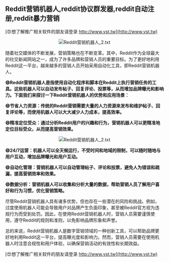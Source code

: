 ## **Reddit营销机器人,reddit协议群发器,reddit自动注册,reddit暴力营销**

[😍想了解推广相关软件的朋友请登录 http://www.vst.tw](http://www.vst.tw)

 <center><img src="https://vst.tw/MP4/tuiguang/png/7.png" alt="Reddit营销机器人_2.txt"></center>

随着社交媒体的不断发展，营销策略也在不断变革。其中，Reddit作为全球最大的社交新闻网站之一，成为了许多品牌和营销人员的重要目标。为了更好地利用Reddit这一平台，越来越多的营销人员开始采用自动化工具，即Reddit营销机器人。

**😄Reddit营销机器人是指使用自动化程序和脚本在Reddit上执行营销任务的工具。这些机器人可以自动发布帖子、回复评论、投票等，从而增加品牌曝光和影响力。下面我们来探讨一下Reddit营销机器人的优势和应用场景：**

**😄节省人力资源：传统的Reddit营销需要大量的人力资源来发布和维护帖子、回复评论等，而使用机器人可以大大减少人力成本，提高效率。**

**😄精准定位受众：通过分析Reddit用户的兴趣和行为，营销机器人可以更精准地定位目标受众，从而提高营销效果。**

 <center><img src="https://vst.tw/MP4/tuiguang/png/3.png" alt="Reddit营销机器人_2.txt"></center>

**😄24/7运营：机器人可以全天候运行，不受时间和地域的限制，可以随时随地与用户互动，增加品牌曝光和用户互动。**

**😄自动化管理：营销机器人可以自动管理帖子、评论和投票，避免人为错误和疏漏，提高营销效率和效果。**

**😄数据分析：营销机器人可以收集和分析大量的数据，帮助营销人员了解用户喜好和行为习惯，优化营销策略。**

尽管Reddit营销机器人具有诸多优势，但也存在一些潜在的风险和挑战。例如，过度使用机器人可能会导致用户对品牌产生负面印象，甚至被Reddit官方视为违规行为而受到处罚。因此，在使用Reddit营销机器人时，营销人员需要谨慎使用，遵守Reddit的规则和准则，以免影响品牌形象和声誉。

总的来说，Reddit营销机器人是数字营销领域的一种创新工具，可以帮助品牌更好地利用Reddit这一平台，提高曝光度和影响力。然而，营销人员需要在使用机器人时注意合规性和用户体验，以确保营销活动的有效性和长期效益。

[😍想了解推广相关软件的朋友请登录 http://www.vst.tw](http://www.vst.tw)



